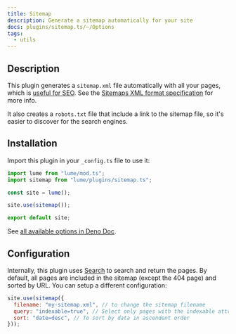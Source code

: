 ```yaml
---
title: Sitemap
description: Generate a sitemap automatically for your site
docs: plugins/sitemap.ts/~/Options
tags:
  - utils
---
```


## Description

This plugin generates a `sitemap.xml` file automatically with all your pages,
which is
[useful for SEO](https://developers.google.com/search/docs/crawling-indexing/sitemaps/overview). See the [Sitemaps XML format specification](https://www.sitemaps.org/protocol.html) for more info.

It also creates a `robots.txt` file that include a link to the sitemap file, so
it's easier to discover for the search engines.

## Installation

Import this plugin in your `_config.ts` file to use it:

```js
import lume from "lume/mod.ts";
import sitemap from "lume/plugins/sitemap.ts";

const site = lume();

site.use(sitemap());

export default site;
```

See
[all available options in Deno Doc](https://doc.deno.land/https/deno.land/x/lume/plugins/sitemap.ts/~/Options).

## Configuration

Internally, this plugin uses [Search](./search.md) to search and return the
pages. By default, all pages are included in the sitemap (except the 404 page)
and sorted by URL. You can setup a different configuration:

```js
site.use(sitemap({
  filename: "my-sitemap.xml", // to change the sitemap filename
  query: "indexable=true", // Select only pages with the indexable attribute as true
  sort: "date=desc", // To sort by data in ascendent order
}));
```
